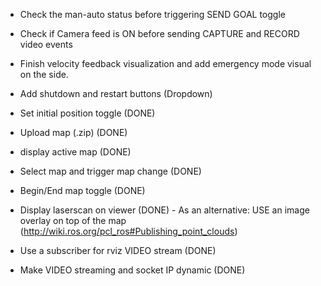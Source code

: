 - Check the man-auto status before triggering SEND GOAL toggle
- Check if Camera feed is ON before sending CAPTURE and RECORD video events
- Finish velocity feedback visualization and add emergency mode visual on the side.
- Add shutdown and restart buttons (Dropdown)

- Set initial position toggle (DONE)
- Upload map (.zip) (DONE)
- display active map (DONE)
- Select map and trigger map change (DONE)
- Begin/End map toggle (DONE)
- Display laserscan on viewer (DONE) - As an alternative: USE an image overlay on top of the map (http://wiki.ros.org/pcl_ros#Publishing_point_clouds)
- Use a subscriber for rviz VIDEO stream (DONE)
- Make VIDEO streaming and socket IP dynamic (DONE)